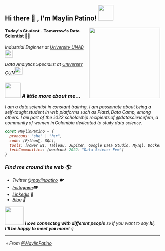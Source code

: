 ###  

<h2> Hi there 👋 , I'm Maylin Patino! <img src="https://media.giphy.com/media/mGcNjsfWAjY5AEZNw6/giphy.gif" width="50"></h2>
<img align='right' src="https://media.giphy.com/media/ieyl9zmCjO4b4t6qoY/giphy.gif" width="230">
<h4> Today's Student - Tomorrow's Data Scientist 👩‍🎓</h4>
<p><em>Industrial Enginner at <a href="http://www.unad.edu.co">University UNAD</a><img src="https://media.giphy.com/media/fYSnHlufseco8Fh93Z/giphy.gif" width="25">
<p><em> Data Analytics Specialist at <a href="http://www.cun.edu.co">University CUN</a><img src="https://media.giphy.com/media/fYSnHlufseco8Fh93Z/giphy.gif" width="25">


### <img src="https://media.giphy.com/media/VgCDAzcKvsR6OM0uWg/giphy.gif" width="50"> A little more about me...  

I am a data scientist in constant training, I am passionate about being a self-taught student in web platforms such as Platzi, Data Camp, among others. I am part of the 2022 scholarship recipients of @datasciencefem, a community of women in Colombia dedicated to study data science. 
  
```javascript
const MaylinPatino = {
  pronouns: "she" | "her",
  code: [Python🐍, SQL],
  tools: [Power BI, Tableau, Jupiter, Google Data Studio, Mysql, Docker🐳, AWS],
  techCommunities: [woodcock 2022: "Data Science Fem"]                       
}
```
 ### Find me around the web 🌎:

- Twitter <a href="https://twitter.com/maylinpatino/">@maylinpatino</a> 🐦
- <a href="https://instagram.com/maylinpatino/">Instagram</a>📷
- <a href="https://www.linkedin.com/in/maylin-patiño//">LinkedIn</a> 💼
- <a href="https://maylinpatino.com/">Blog</a> 📝


  
<img src="https://media.giphy.com/media/LnQjpWaON8nhr21vNW/giphy.gif" width="60"> <em><b>I love connecting with different people</b> so if you want to say <b>hi, I'll be happy to meet you more!</b> :)</em>

---

⭐️ From [@MaylinPatino](https://github.com/MaylinPatino)






<!--
**MaylinPatino/maylinpatino** is a ✨ _special_ ✨ repository because its `README.md` (this file) appears on your GitHub profile.

Here are some ideas to get you started:

- 🔭 I’m currently working on ...
- 🌱 I’m currently learning ...
- 👯 I’m looking to collaborate on ...
- 🤔 I’m looking for help with ...
- 💬 Ask me about ...
- 📫 How to reach me: ...
- 😄 Pronouns: ...
- ⚡ Fun fact: ...
-->
